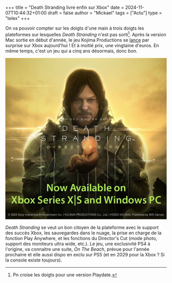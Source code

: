 +++
title = "Death Stranding livre enfin sur Xbox"
date = 2024-11-07T10:44:32+01:00
draft = false
author = "Mickael"
tags = ["Actu"]
type = "telex"
+++

On va pouvoir compter sur les doigts d'une main à trois doigts les plateformes sur lesquelles *Death Stranding* n'est pas sorti[^1]. Après la version Mac sortie en début d'année, le jeu Kojima Productions se [lance](https://www.xbox.com/en-GB/games/store/death-stranding-directors-cut/9nqgn8tgnt8p) par surprise sur Xbox aujourd'hui ! Et à moitié prix, une vingtaine d'euros. En même temps, c'est un jeu qui a cinq ans désormais, donc bon.

![Death Stranding](Death-Stranding.jpeg "") 

*Death Stranding* se veut un bon citoyen de la plateforme avec le support des succès Xbox, les sauvegardes dans le nuage, la prise en charge de la fonction Play Anywhere, et les fonctions du Director's Cut (mode photo, support des moniteurs ultra wide, etc.). Le jeu, une exclusivité PS4 à l'origine, va connaitre une suite, *On The Beach*, prévue pour l'année prochaine et elle aussi dispo en exclu sur PS5 (et en 2029 pour la Xbox ? Si la console existe toujours).

[^1]: Pn croise les doigts pour une version Playdate.